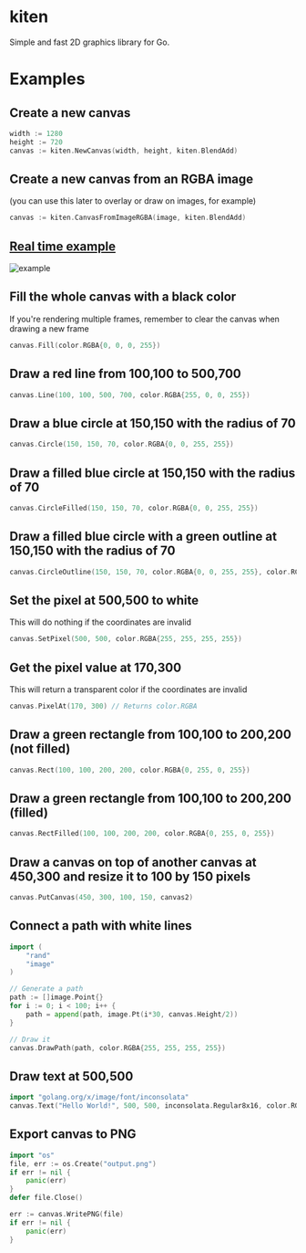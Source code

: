 # kiten

Simple and fast 2D graphics library for Go.

# Examples

## Create a new canvas

```go
width := 1280
height := 720
canvas := kiten.NewCanvas(width, height, kiten.BlendAdd)
```

## Create a new canvas from an RGBA image

(you can use this later to overlay or draw on images, for example)

```go
canvas := kiten.CanvasFromImageRGBA(image, kiten.BlendAdd)
```

## [Real time example](https://github.com/zeozeozeo/kiten-simple)

![example](https://github.com/zeozeozeo/kiten-simple/blob/main/example.gif?raw=true)

## Fill the whole canvas with a black color

If you're rendering multiple frames, remember to clear the canvas when drawing a new frame

```go
canvas.Fill(color.RGBA{0, 0, 0, 255})
```

## Draw a red line from 100,100 to 500,700

```go
canvas.Line(100, 100, 500, 700, color.RGBA{255, 0, 0, 255})
```

## Draw a blue circle at 150,150 with the radius of 70

```go
canvas.Circle(150, 150, 70, color.RGBA{0, 0, 255, 255})
```

## Draw a filled blue circle at 150,150 with the radius of 70

```go
canvas.CircleFilled(150, 150, 70, color.RGBA{0, 0, 255, 255})
```

## Draw a filled blue circle with a green outline at 150,150 with the radius of 70

```go
canvas.CircleOutline(150, 150, 70, color.RGBA{0, 0, 255, 255}, color.RGBA{0, 255, 0, 255})
```

## Set the pixel at 500,500 to white

This will do nothing if the coordinates are invalid

```go
canvas.SetPixel(500, 500, color.RGBA{255, 255, 255, 255})
```

## Get the pixel value at 170,300

This will return a transparent color if the coordinates are invalid

```go
canvas.PixelAt(170, 300) // Returns color.RGBA
```

## Draw a green rectangle from 100,100 to 200,200 (not filled)

```go
canvas.Rect(100, 100, 200, 200, color.RGBA{0, 255, 0, 255})
```

## Draw a green rectangle from 100,100 to 200,200 (filled)

```go
canvas.RectFilled(100, 100, 200, 200, color.RGBA{0, 255, 0, 255})
```

## Draw a canvas on top of another canvas at 450,300 and resize it to 100 by 150 pixels

```go
canvas.PutCanvas(450, 300, 100, 150, canvas2)
```

## Connect a path with white lines

```go
import (
    "rand"
    "image"
)

// Generate a path
path := []image.Point{}
for i := 0; i < 100; i++ {
    path = append(path, image.Pt(i*30, canvas.Height/2))
}

// Draw it
canvas.DrawPath(path, color.RGBA{255, 255, 255, 255})
```

## Draw text at 500,500

```go
import "golang.org/x/image/font/inconsolata"
canvas.Text("Hello World!", 500, 500, inconsolata.Regular8x16, color.RGBA{255, 255, 255, 255})
```

## Export canvas to PNG

```go
import "os"
file, err := os.Create("output.png")
if err != nil {
    panic(err)
}
defer file.Close()

err := canvas.WritePNG(file)
if err != nil {
    panic(err)
}
```